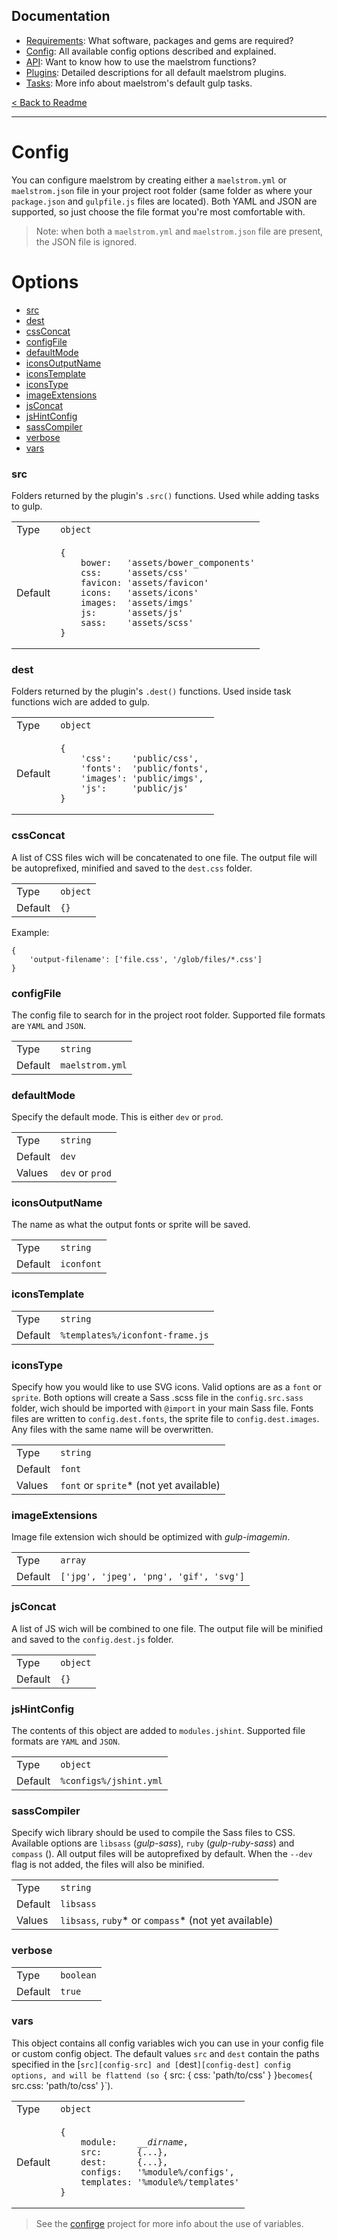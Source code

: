## Documentation
- [Requirements][docs-requirements]: What software, packages and gems are required?
- [Config][docs-config]: All available config options described and explained.
- [API][docs-api]: Want to know how to use the maelstrom functions?
- [Plugins][docs-plugins]: Detailed descriptions for all default maelstrom plugins.
- [Tasks][docs-tasks]: More info about maelstrom's default gulp tasks.

[< Back to Readme](../README.md)

[docs-requirements]: requirements.md
[docs-config]: config.md
[docs-api]: api.md
[docs-plugins]: plugins.md
[docs-tasks]: tasks.md

--------------------------------------------------------------------------------

# Config
You can configure maelstrom by creating either a `maelstrom.yml` or `maelstrom.json` file in your project root folder (same folder as where your `package.json` and `gulpfile.js` files are located). Both YAML and JSON are supported, so just choose the file format you're most comfortable with.

> Note: when both a `maelstrom.yml` and `maelstrom.json` file are present, the JSON file is ignored.


# Options
- [src][config-src]
- [dest][config-dest]
- [cssConcat][config-cssConcat]
- [configFile][config-configFile]
- [defaultMode][config-defaultMode]
- [iconsOutputName][config-iconsOutputName]
- [iconsTemplate][config-iconsTemplate]
- [iconsType][config-iconsType]
- [imageExtensions][config-imageExtensions]
- [jsConcat][config-jsConcat]
- [jsHintConfig][config-jsHintConfig]
- [sassCompiler][config-sassCompiler]
- [verbose][config-verbose]
- [vars][config-vars]

### src
Folders returned by the plugin's `.src()` functions. Used while adding tasks to gulp.

<table>
<tr><td>Type</td><td><code>object</code></td></tr>
<tr><td>Default</td><td><pre><code>{
    bower:   'assets/bower_components'
    css:     'assets/css'
    favicon: 'assets/favicon'
    icons:   'assets/icons'
    images:  'assets/imgs'
    js:      'assets/js'
    sass:    'assets/scss'
}</code></pre></td></tr>
</table>


### dest
Folders returned by the plugin's `.dest()` functions. Used inside task functions wich are added to gulp.

<table>
<tr><td>Type</td><td><code>object</code></td></tr>
<tr><td>Default</td><td><pre><code>{
    'css':    'public/css',
    'fonts':  'public/fonts',
    'images': 'public/imgs',
    'js':     'public/js'
}</code></pre></td></tr>
</table>


### cssConcat
A list of CSS files wich will be concatenated to one file. The output file will be autoprefixed, minified and saved to the `dest.css` folder.

<table>
<tr><td>Type</td><td><code>object</code></td></tr>
<tr><td>Default</td><td><code>{}</code></td></tr>
</table>

Example:
```
{
    'output-filename': ['file.css', '/glob/files/*.css']
}
```


### configFile
The config file to search for in the project root folder. Supported file formats are `YAML` and `JSON`.

<table>
<tr><td>Type</td><td><code>string</code></td></tr>
<tr><td>Default</td><td><code>maelstrom.yml</code></td></tr>
</table>


### defaultMode
Specify the default mode. This is either `dev` or `prod`.

<table>
<tr><td>Type</td><td><code>string</code></td></tr>
<tr><td>Default</td><td><code>dev</code></td></tr>
<tr><td>Values</td><td><code>dev</code> or <code>prod</code></td></tr>
</table>


### iconsOutputName
The name as what the output fonts or sprite will be saved.

<table>
<tr><td>Type</td><td><code>string</code></td></tr>
<tr><td>Default</td><td><code>iconfont</code></td></tr>
</table>


### iconsTemplate
<table>
<tr><td>Type</td><td><code>string</code></td></tr>
<tr><td>Default</td><td><code>%templates%/iconfont-frame.js</code></td></tr>
</table>


### iconsType
Specify how you would like to use SVG icons. Valid options are as a `font` or `sprite`. Both options will create a Sass .scss file in the `config.src.sass` folder, wich should be imported with `@import` in your main Sass file. Fonts files are written to `config.dest.fonts`, the sprite file to `config.dest.images`. Any files with the same name will be overwritten.

<table>
<tr><td>Type</td><td><code>string</code></td></tr>
<tr><td>Default</td><td><code>font</code></td></tr>
<tr><td>Values</td><td><code>font</code> or <code>sprite</code>* (not yet available)</td></tr>
</table>


### imageExtensions
Image file extension wich should be optimized with _gulp-imagemin_.

<table>
<tr><td>Type</td><td><code>array</code></td></tr>
<tr><td>Default</td><td><code>['jpg', 'jpeg', 'png', 'gif', 'svg']</code></td></tr>
</table>


### jsConcat
A list of JS wich will be combined to one file. The output file will be minified and saved to the `config.dest.js` folder.

<table>
<tr><td>Type</td><td><code>object</code></td></tr>
<tr><td>Default</td><td><code>{}</code></td></tr>
</table>


### jsHintConfig
The contents of this object are added to `modules.jshint`. Supported file formats are `YAML` and `JSON`.

<table>
<tr><td>Type</td><td><code>object</code></td></tr>
<tr><td>Default</td><td><code>%configs%/jshint.yml</code></td></tr>
</table>


### sassCompiler
Specify wich library should be used to compile the Sass files to CSS. Available options are `libsass` (_gulp-sass_), `ruby` (_gulp-ruby-sass_) and `compass` (). All output files will be autoprefixed by default. When the `--dev` flag is not added, the files will also be minified.

<table>
<tr><td>Type</td><td><code>string</code></td></tr>
<tr><td>Default</td><td><code>libsass</code></td></tr>
<tr><td>Values</td><td><code>libsass</code>, <code>ruby</code>* or <code>compass</code>* (not yet available)</td></tr>
</table>


### verbose
<table>
<tr><td>Type</td><td><code>boolean</code></td></tr>
<tr><td>Default</td><td><code>true</code></td></tr>
</table>

### vars
This object contains all config variables wich you can use in your config file or custom config object. The default values `src` and `dest` contain the paths specified in the [`src][config-src] and [`dest`][config-dest] config options, and will be flattend (so `{ src: { css: 'path/to/css' } }` becomes `{ src.css: 'path/to/css' }`).

<table>
<tr><td>Type</td><td><code>object</code></td></tr>
<tr><td>Default</td><td><pre><code>{
    module:    <i>__dirname</i>,
    src:       {...},
    dest:      {...},
    configs:   '%module%/configs',
    templates: '%module%/templates'
}
</code></pre></td></tr>
</table>

> See the [confirge](https://github.com/roeldev/confirge) project for more info about the use of variables.


[config-src]: #src
[config-dest]: #dest
[config-cssConcat]: #cssconcat
[config-configFile]:  #configfile
[config-defaultMode]: #defaultmode
[config-iconsOutputName]: #iconsoutputname
[config-iconsTemplate]: #iconstemplate
[config-iconsType]: #iconstype
[config-imageExtensions]: #imageextensions
[config-jsConcat]: #jsconcat
[config-jsHintConfig]: #jshintconfig
[config-sassCompiler]: #sasscompiler
[config-verbose]: #verbose
[config-vars]: #vars
